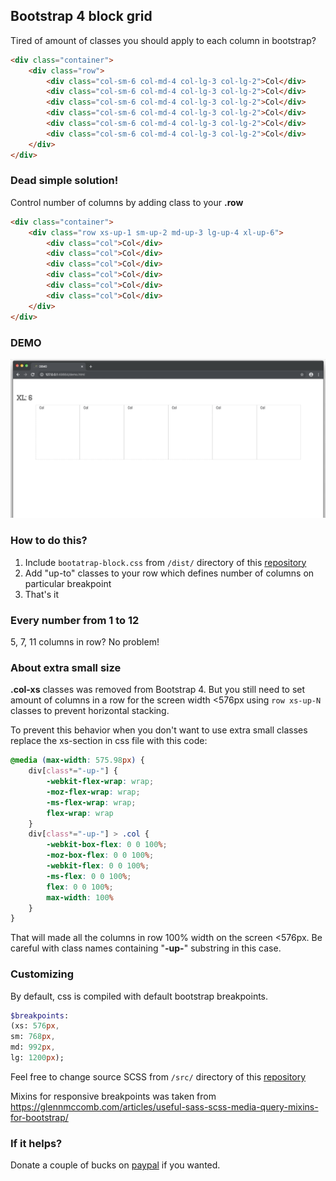 ## Bootstrap 4 block grid

Tired of amount of classes you should apply to each column in bootstrap?

```html
<div class="container">
    <div class="row">
        <div class="col-sm-6 col-md-4 col-lg-3 col-lg-2">Col</div>
        <div class="col-sm-6 col-md-4 col-lg-3 col-lg-2">Col</div>
        <div class="col-sm-6 col-md-4 col-lg-3 col-lg-2">Col</div>
        <div class="col-sm-6 col-md-4 col-lg-3 col-lg-2">Col</div>
        <div class="col-sm-6 col-md-4 col-lg-3 col-lg-2">Col</div>
        <div class="col-sm-6 col-md-4 col-lg-3 col-lg-2">Col</div>
    </div>
</div>
```

### Dead simple solution!

Control number of columns by adding class to your **.row**

```html
<div class="container">
    <div class="row xs-up-1 sm-up-2 md-up-3 lg-up-4 xl-up-6">
        <div class="col">Col</div>
        <div class="col">Col</div>
        <div class="col">Col</div>
        <div class="col">Col</div>
        <div class="col">Col</div>
        <div class="col">Col</div>
    </div>
</div>
```
### DEMO
![](demo.gif)

### How to do this?

1. Include ```bootatrap-block.css``` from ```/dist/``` directory of this [repository](https://github.com/sashabeep/bootstrapblockgrid)
2. Add "up-to" classes to your row which defines number of columns on particular breakpoint
3. That's it

### Every number from 1 to 12

5, 7, 11 columns in row? No problem!

### About extra small size

**.col-xs** classes was removed from Bootstrap 4. But you still need to set amount of columns in a row for the screen width <576px using ```row xs-up-N``` classes to prevent horizontal stacking.

To prevent this behavior when you don't want to use extra small classes replace the xs-section in css file with this code:
```css
@media (max-width: 575.98px) {
	div[class*="-up-"] {
		-webkit-flex-wrap: wrap;
		-moz-flex-wrap: wrap;
		-ms-flex-wrap: wrap;
		flex-wrap: wrap
	}
	div[class*="-up-"] > .col {
		-webkit-box-flex: 0 0 100%;
		-moz-box-flex: 0 0 100%;
		-webkit-flex: 0 0 100%;
		-ms-flex: 0 0 100%;
		flex: 0 0 100%;
		max-width: 100%
	}
}
```
That will made all the columns in row 100% width on the screen <576px. Be careful with class names containing "**-up-**" substring in this case.

### Customizing

By default, css is compiled with default bootstrap breakpoints.

```sass
$breakpoints:
(xs: 576px,
sm: 768px,
md: 992px,
lg: 1200px);
```

Feel free to change source SCSS from ```/src/``` directory of this [repository](https://github.com/sashabeep/bootstrapblockgrid)

Mixins for responsive breakpoints was taken from https://glennmccomb.com/articles/useful-sass-scss-media-query-mixins-for-bootstrap/

### If it helps?

Donate a couple of bucks on [paypal](https://www.paypal.me/sashabeep) if you wanted.
